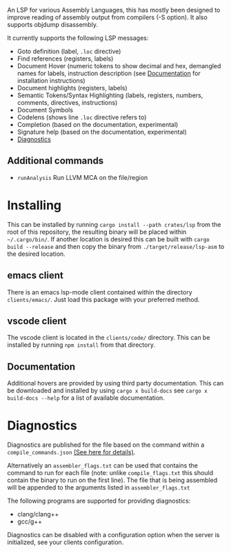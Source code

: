 An LSP for various Assembly Languages, this has mostly been designed to improve reading of assembly output from compilers (-S option). It also supports objdump disassembly.

It currently supports the following LSP messages:
* Goto definition (label, `.loc` directive)
* Find references (registers, labels)
* Document Hover (numeric tokens to show decimal and hex, demangled names for labels, instruction description (see [Documentation](#documentation) for installation instructions)
* Document highlights (registers, labels)
* Semantic Tokens/Syntax Highlighting (labels, registers, numbers, comments, directives, instructions)
* Document Symbols
* Codelens (shows line `.loc` directive refers to)
* Completion (based on the documentation, experimental)
* Signature help (based on the documentation, experimental)
* [Diagnostics](#Diagnostics)

## Additional commands
* `runAnalysis` Run LLVM MCA on the file/region

# Installing
This can be installed by running `cargo install --path crates/lsp` from the root of this repository, the resulting binary will be placed within `~/.cargo/bin/`. If another location is desired this can be built with `cargo build --release` and then copy the binary from `./target/release/lsp-asm` to the desired location.

## emacs client
There is an emacs lsp-mode client contained within the directory `clients/emacs/`. Just load this package with your preferred method.

## vscode client
The vscode client is located in the `clients/code/` directory. This can be installed by running `npm install` from that directory.

## Documentation
Additional hovers are provided by using third party documentation. This can be downloaded and installed by using `cargo x build-docs` see `cargo x build-docs --help` for a list of available documentation.

# Diagnostics
Diagnostics are published for the file based on the command within a `compile_commands.json` [(See here for details)](https://clang.llvm.org/docs/JSONCompilationDatabase.html).

Alternatively an `assembler_flags.txt` can be used that contains the command to run for each file (note: unlike `compile_flags.txt` this should contain the binary to run on the first line).
The file that is being assembled will be appended to the arguments listed in `assembler_flags.txt`

The following programs are supported for providing diagnostics:
* clang/clang++
* gcc/g++

Diagnostics can be disabled with a configuration option when the server is initialized, see your clients configuration.

